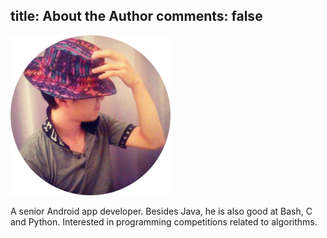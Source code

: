 title: About the Author
comments: false
---

![](avatar.png)

A senior Android app developer. Besides Java, he is also good at Bash, C and Python. Interested in programming competitions related to algorithms.
